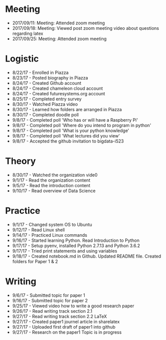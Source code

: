 # Meeting

* 2017/09/11: Meeting: Attended zoom meeting
* 2017/09/18: Meeting: Viewed post zoom meeting video about questions regarding latex
* 2017/09/25: Meeting: Attended zoom meeting

# Logistic

* 8/22/17 - Enrolled in Piazza
* 8/23/17 - Posted biography in Piazza
* 8/24/17 - Created Github account
* 8/24/17 - Created chameleon cloud account
* 8/24/17 - Created futuresystems.org account
* 8/25/17 - Completed entry survey
* 8/30/17 - Watched Piazza video
* 8/30/17 - Learned how folders are arranged in Piazza
* 8/30/17 - Completed doodle poll
* 9/8/17 - Completed poll 'Who has or will have a Raspberry Pi'
* 9/8/17 - Completed poll 'Where do you intend to program in python'
* 9/8/17 - Completed poll 'What is your python knowledge'
* 9/8/17 - Completed poll 'What lectures did you view'
* 9/8/17 - Accepted the github invitation to bigdata-i523


# Theory

* 8/30/17 - Watched the organization vide0 
* 9/1/17 - Read the organization content
* 9/5/17 - Read the introduction content
* 9/10/17 - Read overview of Data Science

# Practice

* 9/1/17 - Changed system OS to Ubuntu
* 9/12/17 - Read Linux shell
* 9/14/17 - Practiced Linux commands 
* 9/16/17 - Started learning Python. Read Introduction to Python
* 9/17/17 - Setup pyenv, installed Python 2.7.13 and Python 3.6.2
* 9/17/17 - Tried print statements and using variables
* 9/18/17 - Created notebook.md in Github. Updated README file. Created folders for Paper 1 & 2

# Writing

* 9/6/17 - Submitted topic for paper 1
* 9/16/17 - Submitted topic for paper 2
* 9/25/17 - Viewed video how to write a good research paper
* 9/26/17 - Read writing track section 2.1
* 9/27/17 - Read writing track section 2.2 LaTeX
* 9/27/17 - Created paper1 journel article in sharelatex
* 9/27/17 - Uploaded first draft of paper1 into github
* 9/27/17 - Research on the paper1 Topic is in progress

